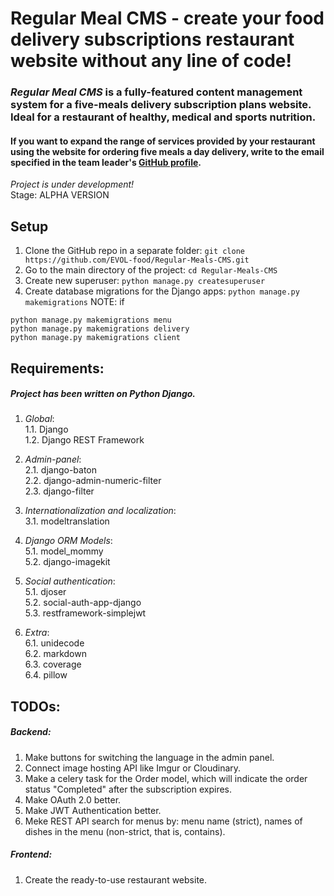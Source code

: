 # Regular Meal CMS - create your food delivery subscriptions restaurant website without any line of code! 
### *Regular Meal CMS* is a fully-featured content management system for a five-meals delivery subscription plans website. Ideal for a restaurant of healthy, medical and sports nutrition.
#### If you want to expand the range of services provided by your restaurant using the website for ordering five meals a day delivery, write to the email specified in the team leader's [GitHub profile](https://github.com/imgVOID). 
*Project is under development!*   
Stage: ALPHA VERSION 
## Setup
1. Clone the GitHub repo in a separate folder:
`git clone https://github.com/EVOL-food/Regular-Meals-CMS.git`  
2. Go to the main directory of the project:
`cd Regular-Meals-CMS`
3. Create new superuser:
`python manage.py createsuperuser`
4. Create database migrations for the Django apps:
`python manage.py makemigrations`
NOTE: if 
```
python manage.py makemigrations menu
python manage.py makemigrations delivery
python manage.py makemigrations client
```
## Requirements:
##### Project has been written on Python Django.
1. *Global*:  
  1.1. Django  
  1.2. Django REST Framework  

2. *Admin-panel*:  
  2.1. django-baton  
  2.2. django-admin-numeric-filter  
  2.3. django-filter  

3. *Internationalization and localization*:  
  3.1. modeltranslation  

4. *Django ORM Models*:  
  5.1. model_mommy  
  5.2. django-imagekit  

5. *Social authentication*:  
  5.1. djoser  
  5.2. social-auth-app-django  
  5.3. restframework-simplejwt  

6. *Extra*:  
  6.1. unidecode  
  6.2. markdown  
  6.3. coverage  
  6.4. pillow  

## TODOs:
##### Backend:   
1. Make buttons for switching the language in the admin panel.
2. Connect image hosting API like Imgur or Cloudinary.
3. Make a celery task for the Order model, which will indicate the order status "Completed" after the subscription expires.
4. Make OAuth 2.0 better.
5. Make JWT Authentication better.
6. Meke REST API search for menus by: menu name (strict), names of dishes in the menu (non-strict, that is, contains).   
##### Frontend:   
1. Create the ready-to-use restaurant website.
